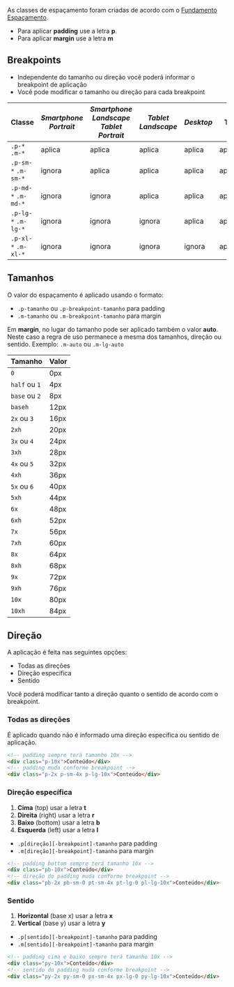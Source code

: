 As classes de espaçamento foram criadas de acordo com o [Fundamento Espaçamento](fundamentos-visuais/espacamento).

- Para aplicar **padding** use a letra **p**.
- Para aplicar **margin** use a letra **m**

## Breakpoints

- Independente do tamanho ou direção você poderá informar o breakpoint de aplicação
- Você pode modificar o tamanho ou direção para cada breakpoint

| Classe              | *Smartphone Portrait*                        | *Smartphone Landscape*<br>*Tablet Portrait*  | *Tablet Landscape*                           | *Desktop*                                    | TV                                           |
| ------------------- | -------------------------------------------- | -------------------------------------------- | -------------------------------------------- | -------------------------------------------- | -------------------------------------------- |
| `.p-*` `.m-*`       | aplica <i class="text-success fas fa-check"> | aplica <i class="text-success fas fa-check"> | aplica <i class="text-success fas fa-check"> | aplica <i class="text-success fas fa-check"> | aplica <i class="text-success fas fa-check"> |
| `.p-sm-*` `.m-sm-*` | ignora <i class="text-danger fas fa-times">  | aplica <i class="text-success fas fa-check"> | aplica <i class="text-success fas fa-check"> | aplica <i class="text-success fas fa-check"> | aplica <i class="text-success fas fa-check"> |
| `.p-md-*` `.m-md-*` | ignora <i class="text-danger fas fa-times">  | ignora <i class="text-danger fas fa-times">  | aplica <i class="text-success fas fa-check"> | aplica <i class="text-success fas fa-check"> | aplica <i class="text-success fas fa-check"> |
| `.p-lg-*` `.m-lg-*` | ignora <i class="text-danger fas fa-times">  | ignora <i class="text-danger fas fa-times">  | ignora <i class="text-danger fas fa-times">  | aplica <i class="text-success fas fa-check"> | aplica <i class="text-success fas fa-check"> |
| `.p-xl-*` `.m-xl-*` | ignora <i class="text-danger fas fa-times">  | ignora <i class="text-danger fas fa-times">  | ignora <i class="text-danger fas fa-times">  | ignora <i class="text-danger fas fa-times">  | aplica <i class="text-success fas fa-check"> |

## Tamanhos

O valor do espaçamento é aplicado usando o formato:

- `.p-tamanho` ou `.p-breakpoint-tamanho` para padding
- `.m-tamanho` ou `.m-breakpoint-tamanho` para margin

Em **margin**, no lugar do tamanho pode ser aplicado também o valor **auto**. Neste caso a regra de uso permanece a mesma dos tamanhos, direção ou sentido. Exemplo: `.m-auto` ou `.m-lg-auto`

| Tamanho       | Valor |
| ------------- | ----- |
| `0`           | 0px   |
| `half` ou `1` | 4px   |
| `base` ou `2` | 8px   |
| `baseh`       | 12px  |
| `2x` ou `3`   | 16px  |
| `2xh`         | 20px  |
| `3x` ou `4`   | 24px  |
| `3xh`         | 28px  |
| `4x` ou `5`   | 32px  |
| `4xh`         | 36px  |
| `5x` ou `6`   | 40px  |
| `5xh`         | 44px  |
| `6x`          | 48px  |
| `6xh`         | 52px  |
| `7x`          | 56px  |
| `7xh`         | 60px  |
| `8x`          | 64px  |
| `8xh`         | 68px  |
| `9x`          | 72px  |
| `9xh`         | 76px  |
| `10x`         | 80px  |
| `10xh`        | 84px  |

## Direção

A aplicação é feita nas seguintes opções:

- Todas as direções
- Direção específica
- Sentido

Você poderá modificar tanto a direção quanto o sentido de acordo com o breakpoint.

### Todas as direções

É aplicado quando não é informado uma direção específica ou sentido de aplicação.

```html
<!-- padding sempre terá tamanho 10x -->
<div class="p-10x">Conteúdo</div>
<!-- padding muda conforme breakpoint -->
<div class="p-2x p-sm-4x p-lg-10x">Conteúdo</div>
```

### Direção específica

1. **Cima** (top) usar a letra **t**
2. **Direita** (right) usar a letra **r**
3. **Baixo** (bottom) usar a letra **b**
4. **Esquerda** (left) usar a letra **l**

- `.p[direção][-breakpoint]-tamanho` para padding
- `.m[direção][-breakpoint]-tamanho` para margin

```html
<!-- padding bottom sempre terá tamanho 10x -->
<div class="pb-10x">Conteúdo</div>
<!-- direção do padding muda conforme breakpoint -->
<div class="pb-2x pb-sm-0 pt-sm-4x pt-lg-0 pl-lg-10x">Conteúdo</div>
```

### Sentido

1. **Horizontal** (base x) usar a letra **x**
2. **Vertical** (base y) usar a letra **y**

- `.p[sentido][-breakpoint]-tamanho` para padding
- `.m[sentido][-breakpoint]-tamanho` para margin

```html
<!-- padding cima e baixo sempre terá tamanho 10x -->
<div class="py-10x">Conteúdo</div>
<!-- sentido do padding muda conforme breakpoint -->
<div class="py-2x py-sm-0 px-sm-4x px-lg-0 py-lg-10x">Conteúdo</div>
```
